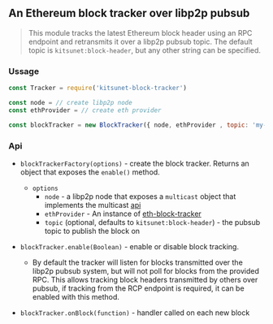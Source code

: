 ## An Ethereum block tracker over libp2p pubsub

> This module tracks the latest Ethereum block header using an RPC endpoint and retransmits it over a libp2p pubsub topic. The default topic is `kitsunet:block-header`, but any other string can be specified.

### Ussage

```js
const Tracker = require('kitsunet-block-tracker')

const node = // create libp2p node
const ethProvider = // create eth provider

const blockTracker = new BlockTracker({ node, ethProvider , topic: 'my-awesome-app:block'})
```

### Api

- `blockTrackerFactory(options)` - create the block tracker. Returns an object that exposes the `enable()` method.
  - `options`
    - `node` - a libp2p node that exposes a `multicast` object that implements the multicast [api](https://github.com/MetaMask/js-libp2p-multicast-experiment/blob/master/src/api.js)
    - `ethProvider` - An instance of [eth-block-tracker](https://github.com/MetaMask/eth-block-tracker)
    - `topic` (optional, defaults to `kitsunet:block-header`) - the pubsub topic to publish the block on

- `blockTracker.enable(Boolean)` - enable or disable block tracking.
  - By default the tracker will listen for blocks transmitted over the libp2p pubsub system, but will not poll for blocks from the provided RPC. This allows tracking block headers transmitted by others over pubsub, if tracking from the RCP endpoint is required, it can be enabled with this method.

- `blockTracker.onBlock(function)` - handler called on each new block
